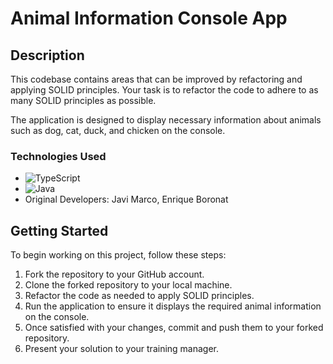 # Animal Information Console App

## Description
This codebase contains areas that can be improved by refactoring and applying SOLID principles. Your task is to refactor the code to adhere to as many SOLID principles as possible.

The application is designed to display necessary information about animals such as dog, cat, duck, and chicken on the console.

### Technologies Used
- ![TypeScript](https://img.shields.io/badge/TypeScript-v4.0.0-blue)
- ![Java](https://img.shields.io/badge/Java-v8.0-orange)
- Original Developers: Javi Marco, Enrique Boronat

## Getting Started
To begin working on this project, follow these steps:

1. Fork the repository to your GitHub account.
2. Clone the forked repository to your local machine.
3. Refactor the code as needed to apply SOLID principles.
4. Run the application to ensure it displays the required animal information on the console.
5. Once satisfied with your changes, commit and push them to your forked repository.
6. Present your solution to your training manager.
